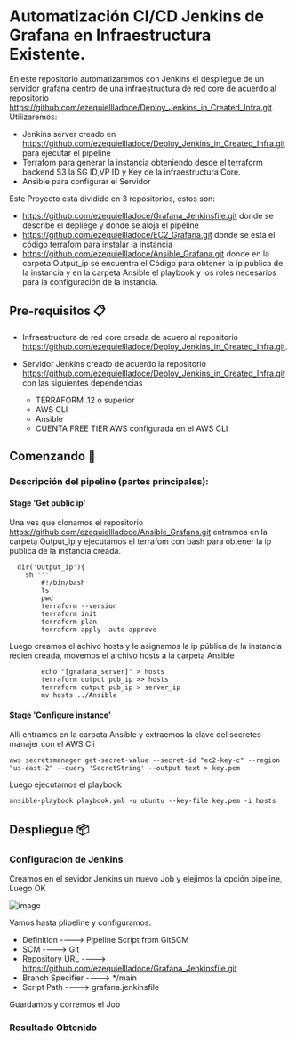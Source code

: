 # Automatización CI/CD Jenkins de Grafana en Infraestructura Existente.

En este repositorio automatizaremos con Jenkins el despliegue de un servidor grafana dentro de una infraestructura de red core de acuerdo  al repositorio  https://github.com/ezequiellladoce/Deploy_Jenkins_in_Created_Infra.git. Utilizaremos:

  - Jenkins server creado en  https://github.com/ezequiellladoce/Deploy_Jenkins_in_Created_Infra.git para ejecutar el pipeline
  - Terrafom para generar la instancia obteniendo desde el terraform backend S3 la SG ID,VP ID y Key de la infraestructura Core.
  - Ansible para configurar el Servidor

Este Proyecto esta dividido en 3 repositorios, estos son:

  - https://github.com/ezequiellladoce/Grafana_Jenkinsfile.git donde se describe el depliege y donde se aloja el pipeline
  - https://github.com/ezequiellladoce/EC2_Grafana.git donde se esta el código terrafom para instalar la instancia
  - https://github.com/ezequiellladoce/Ansible_Grafana.git donde en la carpeta Output_ip se encuentra el Código para obtener la ip pública de la instancia  y en la carpeta Ansible  el playbook y los roles necesarios para la configuración de la Instancia.

## Pre-requisitos 📋

  - Infraestructura de red core creada de acuero al repositorio https://github.com/ezequiellladoce/Deploy_Jenkins_in_Created_Infra.git.

  - Servidor Jenkins creado de acuerdo la repositorio https://github.com/ezequiellladoce/Deploy_Jenkins_in_Created_Infra.git con las siguientes dependencias
    - TERRAFORM .12 o superior
    - AWS CLI
    - Ansible  
    - CUENTA FREE TIER AWS configurada en el AWS CLI

## Comenzando 🚀

### Descripción del pipeline (partes principales):    

#### Stage 'Get public ip'

Una ves que clonamos el repositorio https://github.com/ezequiellladoce/Ansible_Grafana.git entramos en la carpeta Output_ip y ejecutamos el terrafom con bash para obtener la ip publica de la instancia creada.

```
  dir('Output_ip'){
    sh '''
        #!/bin/bash
        ls
        pwd
        terraform --version
        terraform init
        terraform plan
        terraform apply -auto-approve
```
Luego creamos el achivo hosts y le asignamos la ip pública de la instancia recien creada, movemos el archivo hosts a la carpeta Ansible

```
        echo "[grafana_server]" > hosts
        terraform output pub_ip >> hosts
        terraform output pub_ip > server_ip
        mv hosts ../Ansible
```
#### Stage 'Configure instance'

Alli entramos en la carpeta Ansible y extraemos la clave del secretes manajer con el AWS Cli

```
aws secretsmanager get-secret-value --secret-id "ec2-key-c" --region "us-east-2" --query 'SecretString' --output text > key.pem

```
Luego ejecutamos el playbook

```
ansible-playbook playbook.yml -u ubuntu --key-file key.pem -i hosts

```

## Despliegue 📦

### Configuracion de Jenkins

Creamos en el sevidor Jenkins un nuevo Job y elejimos la opción pipeline, Luego  OK

![image](https://user-images.githubusercontent.com/67485607/120206408-7529fb80-c22b-11eb-98b5-bae4aa061a41.png)

Vamos hasta plipeline y configuramos:




- Definition        ----> Pipeline Script from GitSCM
- SCM               ----> Git
- Repository URL    ----> https://github.com/ezequiellladoce/Grafana_Jenkinsfile.git
- Branch Specifier  ----> */main
- Script Path       ----> grafana.jenkinsfile

Guardamos y corremos el Job

### Resultado Obtenido
